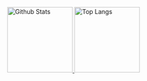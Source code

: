 <p align="left">
  <a href="https://github.com/anuraghazra/github-readme-stats">
    <img alt="Github Stats" height="150px" src="https://readme-stats.jonas-bernard.dev/api?username=h1g0&count_private=true&show_icons=true&theme=cobalt" />
    <img alt="Top Langs" height="150px" src="https://readme-stats.jonas-bernard.dev/api/top-langs/?username=h1g0&layout=compact&count_private=true&show_icons=true&exclude_repo=h1g0.github.io&theme=cobalt" />
  </a>
</p>
